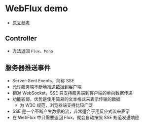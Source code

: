 # WebFlux demo
- [原文参考](https://www.ibm.com/developerworks/cn/java/spring5-webflux-reactive/index.html)

## Controller
- 方法返回 `Flux`、`Mono`   

## 服务器推送事件
- Server-Sent Events，简称 SSE
- 允许服务端不断地推送数据到客户端
- 相对 WebSocket，SSE 只支持服务端到客户端的单向数据传递
- 功能较弱，优势是使用简易的文本格式来表示传输的数据
  - 为 W3C 规范，浏览器端支持比较广泛
- SSE 是一个不断产生数据的流，非常适合于用反应式流来表示
- 在 WebFlux 中只需要返回 Flux<ServerSentEvent>，就会自动按照 SSE 规范发送响应